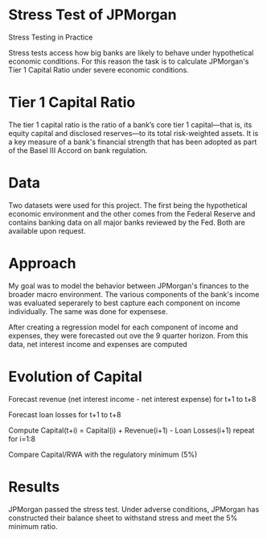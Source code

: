 # Stress Test of JPMorgan

Stress Testing in Practice

Stress tests access how big banks are likely to behave under hypothetical economic conditions. For this reason the task is to calculate JPMorgan's Tier 1 Capital Ratio under severe economic conditions. 

# Tier 1 Capital Ratio
The tier 1 capital ratio is the ratio of a bank’s core tier 1 capital—that is, its equity capital and disclosed reserves—to its total risk-weighted assets. It is a key measure of a bank's financial strength that has been adopted as part of the Basel III Accord on bank regulation.

# Data

Two datasets were used for this project. The first being the hypothetical economic environment and the other comes from the Federal Reserve and contains banking data on all major banks reviewed by the Fed. Both are available upon request.

# Approach

My goal was to model the behavior between JPMorgan's finances to the broader macro environment. The various components of the bank's income was evaluated seperarely to best capture each component on income individually. The same was done for expensese.

After creating a regression model for each component of income and expenses, they were forecasted out ove the 9 quarter horizon. From this data, net interest income and expenses are computed

# Evolution of Capital
Forecast revenue (net interest income - net interest expense) for t+1 to t+8

Forecast loan losses for t+1 to t+8

Compute
Capital(t+i) = Capital(i) + Revenue(i+1) - Loan Losses(i+1)
repeat for i=1:8

Compare Capital/RWA with the regulatory minimum (5%)

# Results

JPMorgan passed the stress test. Under adverse conditions, JPMorgan has constructed their balance sheet to withstand stress and meet the 5% minimum ratio.
